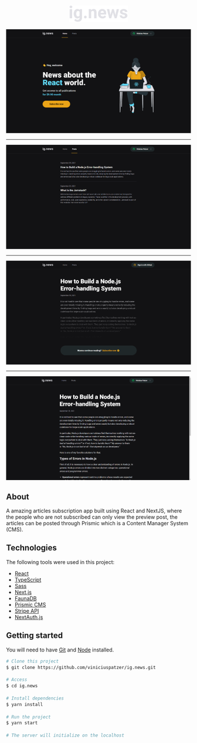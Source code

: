 <div align="center"> 
  <img src="./.github/logo.svg" alt="ig.news logo" width="160" />
</div>

<br>

<div align="center"> 
  <img src="./.github/home.png" alt="home" />

  ---

  <img src="./.github/posts.png" alt="posts" />
  
  ---

  <img src="./.github/preview.png" alt="preview" />
  
  ---

  <img src="./.github/post.png" alt="post" />
</div>

<!-- ### [Demo](https://xxxxx-viniciuspatzer.netlify.app/) -->

## About

A amazing articles subscription app built using React and NextJS, where the people who are not subscribed can only view the preview post, the articles can be posted through Prismic which is a Content Manager System (CMS).

## Technologies

The following tools were used in this project:

- [React](https://pt-br.reactjs.org/)
- [TypeScript](https://www.typescriptlang.org/)
- [Sass](https://sass-lang.com/)
- [Next.js](https://nextjs.org/)
- [FaunaDB](https://fauna.com/)
- [Prismic CMS](https://prismic.io/)
- [Stripe API](https://stripe.com/docs/api)
- [NextAuth.js](https://next-auth.js.org/)

## Getting started

You will need to have [Git](https://git-scm.com) and [Node](https://nodejs.org/en/) installed.

```bash
# Clone this project
$ git clone https://github.com/viniciuspatzer/ig.news.git

# Access
$ cd ig.news

# Install dependencies
$ yarn install

# Run the project
$ yarn start

# The server will initialize on the localhost
```
